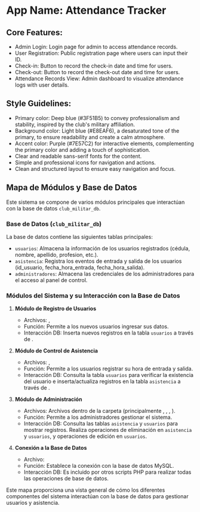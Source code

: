 # **App Name**: Attendance Tracker

## Core Features:

- Admin Login: Login page for admin to access attendance records.
- User Registration: Public registration page where users can input their ID.
- Check-in: Button to record the check-in date and time for users.
- Check-out: Button to record the check-out date and time for users.
- Attendance Records View: Admin dashboard to visualize attendance logs with user details.

## Style Guidelines:

- Primary color: Deep blue (#3F51B5) to convey professionalism and stability, inspired by the club's military affiliation.
- Background color: Light blue (#E8EAF6), a desaturated tone of the primary, to ensure readability and create a calm atmosphere.
- Accent color: Purple (#7E57C2) for interactive elements, complementing the primary color and adding a touch of sophistication.
- Clear and readable sans-serif fonts for the content.
- Simple and professional icons for navigation and actions.
- Clean and structured layout to ensure easy navigation and focus.

## Mapa de Módulos y Base de Datos

Este sistema se compone de varios módulos principales que interactúan con la base de datos `club_militar_db`.

### Base de Datos (`club_militar_db`)

La base de datos contiene las siguientes tablas principales:

- `usuarios`: Almacena la información de los usuarios registrados (cédula, nombre, apellido, profesion, etc.).
- `asistencia`: Registra los eventos de entrada y salida de los usuarios (id_usuario, fecha_hora_entrada, fecha_hora_salida).
- `administradores`: Almacena las credenciales de los administradores para el acceso al panel de control.

### Módulos del Sistema y su Interacción con la Base de Datos

1.  **Módulo de Registro de Usuarios**
    -   Archivos: <mcfile name="register_user.php" path="c:\xampp\htdocs\Alan\club-militar-app-master\register_user.php"></mcfile>, <mcfile name="process_registration.php" path="c:\xampp\htdocs\Alan\club-militar-app-master\process_registration.php"></mcfile>
    -   Función: Permite a los nuevos usuarios ingresar sus datos.
    -   Interacción DB: Inserta nuevos registros en la tabla `usuarios` a través de <mcfile name="process_registration.php" path="c:\xampp\htdocs\Alan\club-militar-app-master\process_registration.php"></mcfile>.

2.  **Módulo de Control de Asistencia**
    -   Archivos: <mcfile name="index.php" path="c:\xampp\htdocs\Alan\club-militar-app-master\index.php"></mcfile>, <mcfile name="registrar_asistencia.php" path="c:\xampp\htdocs\Alan\club-militar-app-master\includes\registrar_asistencia.php"></mcfile>
    -   Función: Permite a los usuarios registrar su hora de entrada y salida.
    -   Interacción DB: Consulta la tabla `usuarios` para verificar la existencia del usuario e inserta/actualiza registros en la tabla `asistencia` a través de <mcfile name="registrar_asistencia.php" path="c:\xampp\htdocs\Alan\club-militar-app-master\includes\registrar_asistencia.php"></mcfile>.

3.  **Módulo de Administración**
    -   Archivos: Archivos dentro de la carpeta <mcfolder name="admin" path="c:\xampp\htdocs\Alan\club-militar-app-master\admin"></mcfolder> (principalmente <mcfile name="dashboard.php" path="c:\xampp\htdocs\Alan\club-militar-app-master\admin\dashboard.php"></mcfile>, <mcfile name="edit_user.php" path="c:\xampp\htdocs\Alan\club-militar-app-master\admin\edit_user.php"></mcfile>, <mcfile name="delete_user.php" path="c:\xampp\htdocs\Alan\club-militar-app-master\admin\delete_user.php"></mcfile>, <mcfile name="delete_attendance.php" path="c:\xampp\htdocs\Alan\club-militar-app-master\admin\delete_attendance.php"></mcfile>).
    -   Función: Permite a los administradores gestionar el sistema.
    -   Interacción DB: Consulta las tablas `asistencia` y `usuarios` para mostrar registros. Realiza operaciones de eliminación en `asistencia` y `usuarios`, y operaciones de edición en `usuarios`.

4.  **Conexión a la Base de Datos**
    -   Archivo: <mcfile name="db_connect.php" path="c:\xampp\htdocs\Alan\club-militar-app-master\includes\db_connect.php"></mcfile>
    -   Función: Establece la conexión con la base de datos MySQL.
    -   Interacción DB: Es incluido por otros scripts PHP para realizar todas las operaciones de base de datos.

Este mapa proporciona una vista general de cómo los diferentes componentes del sistema interactúan con la base de datos para gestionar usuarios y asistencia.